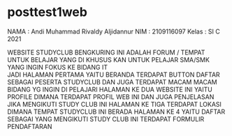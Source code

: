 # posttest1web
NAMA : Andi Muhammad Rivaldy Aljidannur
NIM :  2109116097
Kelas :  SI C 2021

WEBSITE STUDYCLUB BENGKURING INI ADALAH FORUM / TEMPAT UNTUK BELAJAR YANG DI KHUSUS KAN UNTUK PELAJAR SMA/SMK YANG INGIN FOKUS KE BIDANG IT  
JADI HALAMAN PERTAMA YAITU BERANDA TERDAPAT BUTTON DAFTAR SEBAGAI PESERTA STUDYCLUB DAN JUGA TERDAPAT MACAM MACAM BIDANG YG INGIN DI PELAJARI
HALAMAN KE DUA WEBSITE INI YAITU PROFILE DIMANA TERDAPAT PROFIL WEB INI DAN JUGA PENJELASAN JIKA MENGIKUTI STUDY CLUB INI
HALAMAN KE TIGA TERDAPAT LOKASI DIMANA TEMPAT STUDYCLUB INI BERADA
HALAMAN KE 4 YAITU DAFTAR SEBAGAI YANG MENGIKUTI STUDY CLUB INI TERDAPAT FORMULIR PENDAFTARAN
